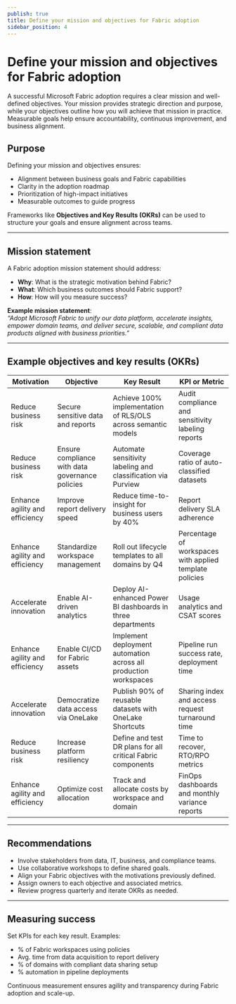 ```yaml
---
publish: true
title: Define your mission and objectives for Fabric adoption
sidebar_position: 4
---
```




# Define your mission and objectives for Fabric adoption

A successful Microsoft Fabric adoption requires a clear mission and well-defined objectives. Your mission provides strategic direction and purpose, while your objectives outline how you will achieve that mission in practice. Measurable goals help ensure accountability, continuous improvement, and business alignment.

## Purpose

Defining your mission and objectives ensures:

- Alignment between business goals and Fabric capabilities
- Clarity in the adoption roadmap
- Prioritization of high-impact initiatives
- Measurable outcomes to guide progress

Frameworks like **Objectives and Key Results (OKRs)** can be used to structure your goals and ensure alignment across teams.

---

## Mission statement

A Fabric adoption mission statement should address:

- **Why**: What is the strategic motivation behind Fabric?
- **What**: Which business outcomes should Fabric support?
- **How**: How will you measure success?

**Example mission statement**:  
_“Adopt Microsoft Fabric to unify our data platform, accelerate insights, empower domain teams, and deliver secure, scalable, and compliant data products aligned with business priorities.”_

---

## Example objectives and key results (OKRs)

| Motivation                    | Objective                                                | Key Result                                                             | KPI or Metric                                                       |
|------------------------------|----------------------------------------------------------|------------------------------------------------------------------------|---------------------------------------------------------------------|
| Reduce business risk         | Secure sensitive data and reports                        | Achieve 100% implementation of RLS/OLS across semantic models          | Audit compliance and sensitivity labeling reports                   |
| Reduce business risk         | Ensure compliance with data governance policies          | Automate sensitivity labeling and classification via Purview           | Coverage ratio of auto-classified datasets                          |
| Enhance agility and efficiency | Improve report delivery speed                            | Reduce time-to-insight for business users by 40%                       | Report delivery SLA adherence                                       |
| Enhance agility and efficiency | Standardize workspace management                         | Roll out lifecycle templates to all domains by Q4                      | Percentage of workspaces with applied template policies             |
| Accelerate innovation        | Enable AI-driven analytics                               | Deploy AI-enhanced Power BI dashboards in three departments            | Usage analytics and CSAT scores                                     |
| Enhance agility and efficiency | Enable CI/CD for Fabric assets                           | Implement deployment automation across all production workspaces       | Pipeline run success rate, deployment time                          |
| Accelerate innovation        | Democratize data access via OneLake                      | Publish 90% of reusable datasets with OneLake Shortcuts                | Sharing index and access request turnaround time                    |
| Reduce business risk         | Increase platform resiliency                             | Define and test DR plans for all critical Fabric components            | Time to recover, RTO/RPO metrics                                    |
| Enhance agility and efficiency | Optimize cost allocation                                | Track and allocate costs by workspace and domain                       | FinOps dashboards and monthly variance reports                      |

---

## Recommendations

- Involve stakeholders from data, IT, business, and compliance teams.
- Use collaborative workshops to define shared goals.
- Align your Fabric objectives with the motivations previously defined.
- Assign owners to each objective and associated metrics.
- Review progress quarterly and iterate OKRs as needed.

---

## Measuring success

Set KPIs for each key result. Examples:

- % of Fabric workspaces using policies
- Avg. time from data acquisition to report delivery
- % of domains with compliant data sharing setup
- % automation in pipeline deployments

Continuous measurement ensures agility and transparency during Fabric adoption and scale-up.